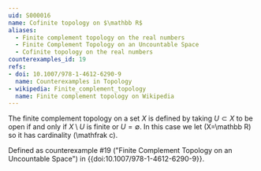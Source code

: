 ```yaml
---
uid: S000016
name: Cofinite topology on $\mathbb R$
aliases:
  - Finite complement topology on the real numbers
  - Finite Complement Topology on an Uncountable Space
  - Cofinite topology on the real numbers
counterexamples_id: 19
refs:
- doi: 10.1007/978-1-4612-6290-9
  name: Counterexamples in Topology
- wikipedia: Finite_complement_topology
  name: Finite complement topology on Wikipedia
---
```

The finite complement topology on a set $X$ is defined by taking
$U \subset X$ to be open if and only if $X \setminus U$ is finite or
$U = \emptyset$. In this case we let \(X=\mathbb R\) so it has cardinality
\(\mathfrak c\).

Defined as counterexample #19 ("Finite Complement Topology on an Uncountable Space")
in {{doi:10.1007/978-1-4612-6290-9}}.

<!-- [[Proof of Topology]]
1) $U = \emptyset$ is open by definition. Now let $U = X$. This implies $X/U = X/X = \emptyset$.

2) Let $A$ be a collection of open sets in $X$. Let $U = \bigcup\limits_{i=1}^{\infty}a_i$ where $a_i \in U$. We want to show that $X/U$ is finite or $\emptyset$. So, $X/U = X /\bigcup\limits_{i=1}^{\infty}a_i = (X/ a_i) \cap (X/a_{i+1}) \cap \dots$. An arbitrary intersection of finite sets is finite.

3) Let $A$ be a collection of open sets in $X$. Let $U = \bigcap\limits_i^j a_i$ where $a_i \in A$. So, $X/U = X/\bigcap\limits_i^j a_i = (X/a_i) \cup (X/a_{i+1}) \cup \dots \cup (X/a_j)$. A finite union of finite sets is finite. -->
